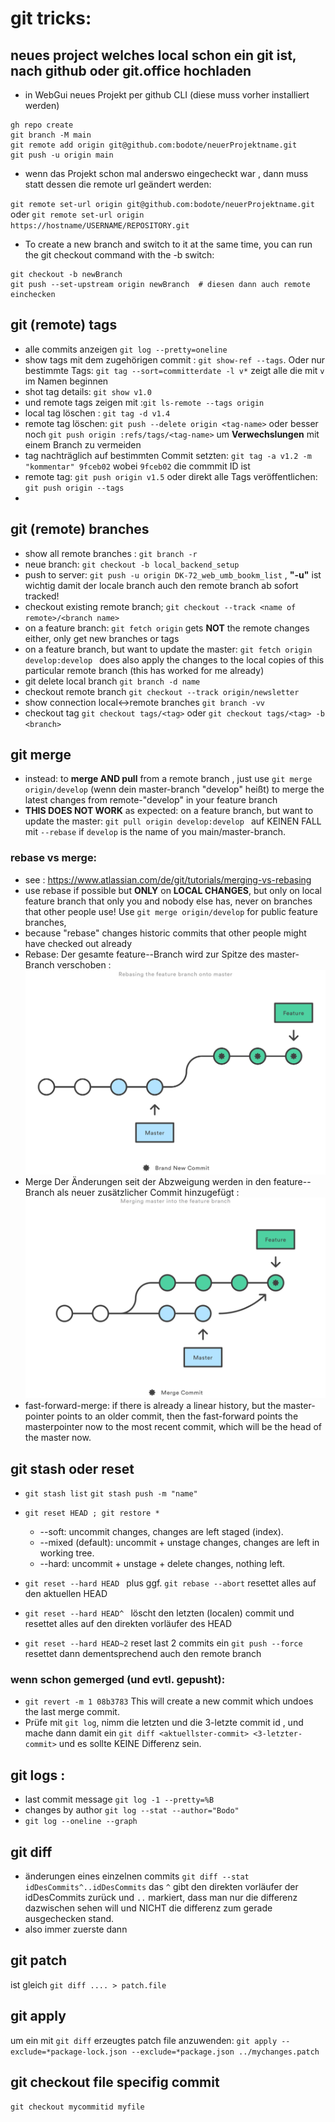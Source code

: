 # git tricks:

## neues project welches local schon ein git ist, nach github oder git.office hochladen

- in WebGui neues Projekt per github CLI (diese muss vorher installiert werden)

```
gh repo create
git branch -M main
git remote add origin git@github.com:bodote/neuerProjektname.git
git push -u origin main
```

- wenn das Projekt schon mal anderswo eingecheckt war , dann muss statt dessen die remote url geändert werden:

`git remote set-url origin git@github.com:bodote/neuerProjektname.git`
oder
`git remote set-url origin https://hostname/USERNAME/REPOSITORY.git`

- To create a new branch and switch to it at the same time, you can run the git checkout command with the -b switch:

```
git checkout -b newBranch
git push --set-upstream origin newBranch  # diesen dann auch remote einchecken
```

## git (remote) tags

- alle commits anzeigen `git log --pretty=oneline`
- show tags mit dem zugehörigen commit : `git show-ref --tags`. Oder nur bestimmte Tags: `git tag --sort=committerdate -l v*` zeigt alle die mit `v` im Namen beginnen
- shot tag details: `git show v1.0`
- und remote tags zeigen mit :`git ls-remote --tags origin`
- local tag löschen : `git tag -d v1.4`
- remote tag löschen: `git push --delete origin <tag-name>` oder besser noch `git push origin :refs/tags/<tag-name>` um **Verwechslungen** mit einem Branch zu vermeiden
- tag nachträglich auf bestimmten Commit setzten: `git tag -a v1.2 -m "kommentar" 9fceb02` wobei `9fceb02` die commmit ID ist
- remote tag: `git push origin v1.5` oder direkt alle Tags veröffentlichen: `git push origin --tags`
-

## git (remote) branches

- show all remote branches : `git branch -r`
- neue branch: `git checkout -b local_backend_setup`
- push to server: `git push -u origin DK-72_web_umb_bookm_list` , **"-u"** ist wichtig damit der locale branch auch den remote branch ab sofort tracked!
- checkout existing remote branch; `git checkout --track <name of remote>/<branch name>`
- on a feature branch: `git fetch origin` gets **NOT** the remote changes either, only get new branches or tags
- on a feature branch, but want to update the master: `git fetch origin develop:develop ` does also apply the changes to the local copies of this particular remote branch (this has worked for me already)
- git delete local branch `git branch -d name`
- checkout remote branch `git checkout --track origin/newsletter`
- show connection local<->remote branches `git branch -vv`
- checkout tag `git checkout tags/<tag>` oder `git checkout tags/<tag> -b <branch>`

## git merge

- instead: to **merge AND pull** from a remote branch , just use `git merge origin/develop` (wenn dein master-branch "develop" heißt) to merge the latest changes from remote-"develop" in your feature branch
- **THIS DOES NOT WORK** as expected: on a feature branch, but want to update the master: `git pull origin develop:develop ` auf KEINEN FALL mit `--rebase` if `develop` is the name of you main/master-branch.

### rebase vs merge:

- see : https://www.atlassian.com/de/git/tutorials/merging-vs-rebasing
- use rebase if possible but **ONLY** on **LOCAL CHANGES**, but only on local feature branch that only you and nobody else has, never on branches that other people use! Use `git merge origin/develop` for public feature branches,
- because "rebase" changes historic commits that other people might have checked out already
- Rebase: Der gesamte feature--Branch wird zur Spitze des master-Branch verschoben :![rebase](./assets/rebase.svg)
- Merge Der Änderungen seit der Abzweigung werden in den feature--Branch als neuer zusätzlicher Commit hinzugefügt :![rebase](./assets/merge.svg)
- fast-forward-merge: if there is already a linear history, but the master-pointer points to an older commit, then the fast-forward points the masterpointer now to the most recent commit, which will be the head of the master now.

## git stash oder reset

- `git stash list` `git stash push -m "name" `
- `git reset HEAD ; git restore *`
  - --soft: uncommit changes, changes are left staged (index).
  - --mixed (default): uncommit + unstage changes, changes are left in working tree.
  - --hard: uncommit + unstage + delete changes, nothing left.
- `git reset --hard HEAD ` plus ggf. `git rebase --abort` resettet alles auf den aktuellen HEAD
- `git reset --hard HEAD^ ` löscht den letzten (localen) commit und resettet alles auf den direkten vorläufer des HEAD

- `git reset --hard HEAD~2` reset last 2 commits ein `git push --force` resettet dann dementsprechend auch den remote branch

### wenn schon gemerged (und evtl. gepusht):

- `git revert -m 1 08b3783` This will create a new commit which undoes the last merge commit.
- Prüfe mit `git log`, nimm die letzten und die 3-letzte commit id , und mache dann damit ein `git diff <aktuellster-commit> <3-letzter-commit>` und es sollte KEINE Differenz sein.

## git logs :

- last commit message `git log -1 --pretty=%B`
- changes by author `git log --stat --author="Bodo"`
- `git log --oneline --graph`

## git diff

- änderungen eines einzelnen commits `git diff --stat idDesCommits^..idDesCommits` das `^` gibt den direkten vorläufer der idDesCommits zurück und `..` markiert, dass man nur die differenz dazwischen sehen will und NICHT die differenz zum gerade ausgechecken stand.
- also immer zuerste <oldId> dann <newId>

## git patch

ist gleich `git diff .... > patch.file`

## git apply

um ein mit `git diff` erzeugtes patch file anzuwenden: `git apply --exclude=*package-lock.json --exclude=*package.json ../mychanges.patch `

## git checkout file specifig commit
`git checkout mycommitid myfile`